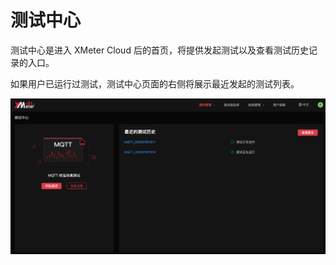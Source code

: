 # 测试中心

测试中心是进入 XMeter Cloud 后的首页，将提供发起测试以及查看测试历史记录的入口。

如果用户已运行过测试，测试中心页面的右侧将展示最近发起的测试列表。

![test-center](./assets/test_center.png)

